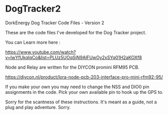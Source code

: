 # DogTracker2
DorkEnergy Dog Tracker Code Files - Version 2

These are the code files I've developed for the Dog Tracker project.  

You can Learn more here :

https://www.youtube.com/watch?v=lwYfUkqIqCo&list=PLUz5UOqSjN9AlFUwOy2xSYq01H2aKOXf8

Node and Relay are written for the DIYCON promini RFM95 PCB.

https://diycon.nl/product/lora-node-pcb-203-interface-pro-mini-rfm92-95/

If you make your own you may need to change the NSS and DIO0 pin assignments in the code.
Pick your own available pin to hook up the GPS to.

Sorry for the scantness of these instructions. It's meant as a guide, not a plug and play adventure. Sorry.
